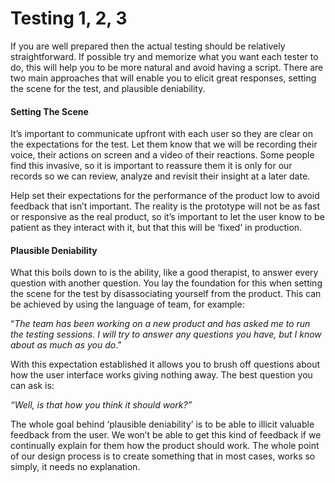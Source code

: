 # Testing 1, 2, 3

If you are well prepared then the actual testing should be relatively straightforward. If possible try and memorize what you want each tester to do, this will help you to be more natural and avoid having a script. There are two main approaches  that will enable you to elicit great responses, setting the scene for the test, and plausible deniability. 

#### Setting The Scene
It’s important to communicate upfront with each user so they are clear on the expectations for the test. Let them know that we will be recording their voice, their actions on screen and a video of their reactions. Some people find this invasive, so it is important to reassure them it is only for our records so we can review, analyze and revisit their insight at a later date.

Help set their expectations for the performance of the product low to avoid feedback that isn’t important. The reality is the prototype will not be as fast or responsive as the real product, so it’s important to let the user know to be patient as they interact with it, but that this will be ‘fixed’ in production.

#### Plausible Deniability
What this boils down to is the ability, like a good therapist,  to answer every question with another question. You lay the foundation for this when setting the scene for the test by disassociating yourself from the product. This can be achieved by using the language of team, for example:

“*The team has been working on a new product and has asked me to run the testing sessions. I will try to answer any questions you have, but I know about as much as you do*.”

With this expectation established it allows you to brush off questions about how the user interface works giving nothing away. The best question you can ask is:

*“Well, is that how you think it should work?”*

The whole goal behind ‘plausible deniability’ is to be able to illicit valuable feedback from the user. We won’t be able to get this kind of feedback if we continually explain for them how the product should work. The whole point of our design process is to create something that in most cases, works so simply, it needs no explanation. 